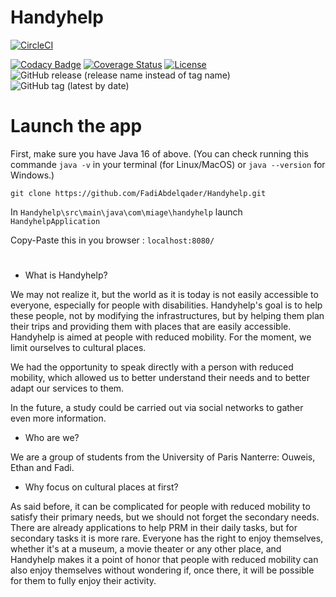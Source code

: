 # Handyhelp

[![CircleCI](https://dl.circleci.com/status-badge/img/gh/FadiAbdelqader/Handyhelp/tree/main.svg?style=svg)](https://dl.circleci.com/status-badge/redirect/gh/FadiAbdelqader/Handyhelp/tree/main) 

 [![Codacy Badge](https://app.codacy.com/project/badge/Grade/2725e46651c245e3981ff73fd3c82770)](https://www.codacy.com/gh/FadiAbdelqader/Handyhelp/dashboard?utm_source=github.com&amp;utm_medium=referral&amp;utm_content=FadiAbdelqader/Handyhelp&amp;utm_campaign=Badge_Grade) 
[![Coverage Status](https://coveralls.io/repos/github/FadiAbdelqader/Handyhelp/badge.svg?branch=main)](https://coveralls.io/github/FadiAbdelqader/Handyhelp?branch=main)
[![License](https://img.shields.io/badge/License-Apache_2.0-blue.svg)](https://opensource.org/licenses/Apache-2.0)
![GitHub release (release name instead of tag name)](https://img.shields.io/github/v/release/FadiAbdelqader/Handyhelp?include_prereleases)
![GitHub tag (latest by date)](https://img.shields.io/github/v/tag/FadiAbdelqader/Handyhelp)
#



# Launch the app

First, make sure you have Java 16 of above. (You can check running this commande ```java -v``` in your terminal (for Linux/MacOS) or ```java --version``` for Windows.)

```git clone https://github.com/FadiAbdelqader/Handyhelp.git```

In ```Handyhelp\src\main\java\com\miage\handyhelp``` launch ```HandyhelpApplication```

Copy-Paste this in you browser : ```localhost:8080/```


#


- What is Handyhelp?

We may not realize it, but the world as it is today is not easily accessible to everyone, especially for people with disabilities. Handyhelp's goal is to help these people, not by modifying the infrastructures, but by helping them plan their trips and providing them with places that are easily accessible.
Handyhelp is aimed at people with reduced mobility.
For the moment, we limit ourselves to cultural places.

We had the opportunity to speak directly with a person with reduced mobility, which allowed us to better understand their needs and to better adapt our services to them.

In the future, a study could be carried out via social networks to gather even more information.


- Who are we?

We are a group of students from the University of Paris Nanterre: Ouweis, Ethan and Fadi.



- Why focus on cultural places at first?


As said before, it can be complicated for people with reduced mobility to satisfy their primary needs, but we should not forget the secondary needs.
There are already applications to help PRM in their daily tasks, but for secondary tasks it is more rare.
Everyone has the right to enjoy themselves, whether it's at a museum, a movie theater or any other place, and Handyhelp makes it a point of honor that people with reduced mobility can also enjoy themselves without wondering if, once there, it will be possible for them to fully enjoy their activity.


